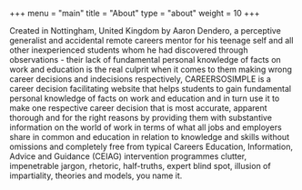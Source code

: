 +++
menu = "main"
title = "About"
type = "about"
weight = 10
+++

Created in Nottingham, United Kingdom by Aaron Dendero, a perceptive generalist and accidental remote careers mentor for his teenage self and all other inexperienced students whom he had discovered through observations - their lack of fundamental personal knowledge of facts on work and education is the real culprit when it comes to them making wrong career decisions and indecisions respectively, CAREERSOSIMPLE is a career decision facilitating website that helps students to gain fundamental personal knowledge of facts on work and education and in turn use it to make one respective career decision that is most accurate, apparent thorough and for the right reasons by providing them with substantive information on the world of work in terms of what all jobs and employers share in common and education in relation to knowledge and skills without omissions and completely free from typical Careers Education, Information, Advice and Guidance (CEIAG) intervention programmes clutter, impenetrable jargon, rhetoric, half-truths, expert blind spot, illusion of impartiality, theories and models, you name it.